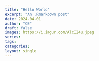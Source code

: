 ```yaml
---
title: "Hello World"
excerpt: "An .Rmarkdown post"
date: 2024-04-01
author: "CE"
draft: false
images: https://i.imgur.com/AlcII4u.jpeg
series:
tags: 
categories:
layout: single
---
```

